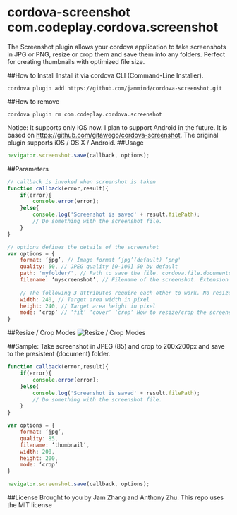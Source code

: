 cordova-screenshot
com.codeplay.cordova.screenshot
==================

The Screenshot plugin allows your cordova application to take screenshots in JPG or PNG, resize or crop them and save them into any folders. Perfect for creating thumbnails with optimized file size.

##How to Install
Install it via cordova CLI (Command-Line Installer).
```
cordova plugin add https://github.com/jammind/cordova-screenshot.git
```

##How to remove
```
cordova plugin rm com.codeplay.cordova.screenshot
```

Notice:
It supports only iOS now. I plan to support Android in the future.
It is based on https://github.com/gitawego/cordova-screenshot. The original plugin supports iOS / OS X / Android.
##Usage
```js
navigator.screenshot.save(callback, options);
```

##Parameters
```js
// callback is invoked when screenshot is taken
function callback(error,result){
	if(error){
		console.error(error);
	}else{
		console.log('Screenshot is saved' + result.filePath);
		// Do something with the screenshot file.
	}
}

// options defines the details of the screenshot
var options = {
	format: ‘jpg’, // Image format ‘jpg’(default) ‘png'
	quality: 50, // JPEG quality [0-100] 50 by default
	path: 'myfolder/', // Path to save the file. cordova.file.documentsDirectory by default.
	filename: ‘myscreenshot’, // Filename of the screenshot. Extension will be appended automatically by the format. A unique random name will be generated by default.
	
	// The following 3 attributes require each other to work. No resize / crop by default.
	width: 240, // Target area width in pixel
	height: 240, // Target area height in pixel
	mode: ‘crop’ // ‘fit’ ‘cover’ ‘crop’ How to resize/crop the screenshot
}
```

##Resize / Crop Modes
![Resize / Crop Modes](https://github.com/jammind/cordova-screenshot/blob/master/resize-crop-modes.png)

##Sample: Take screenshot in JPEG (85) and crop to 200x200px and save to the presistent (document) folder.
```js
function callback(error,result){
	if(error){
		console.error(error);
	}else{
		console.log('Screenshot is saved' + result.filePath);
		// Do something with the screenshot file.
	}
}

var options = {
	format: ‘jpg’,
	quality: 85,
	filename: ‘thumbnail’,
	width: 200,
	height: 200,
	mode: ‘crop’
}

navigator.screenshot.save(callback, options);
```

##License
Brought to you by Jam Zhang and Anthony Zhu.
This repo uses the MIT license
